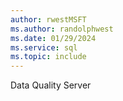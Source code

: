 ```yaml
---
author: rwestMSFT
ms.author: randolphwest
ms.date: 01/29/2024
ms.service: sql
ms.topic: include
---
```

 Data Quality Server 

